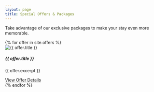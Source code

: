 ```yaml
---
layout: page
title: Special Offers & Packages
---
```


Take advantage of our exclusive packages to make your stay even more memorable.

<div class="row row-cols-1 row-cols-md-2 g-4 mt-4">
{% for offer in site.offers %}
<div class="col" data-aos="fade-up" data-aos-delay="{{ forloop.index0 | times: 100 }}">
<div class="card h-100 card-hover">
<!--
== IMAGE REPLACEMENT ==
- The image source is set in the front matter of each offer's Markdown file (e.g., _offers/sample-offer.md).
- It uses offer.image to get the path.
- Recommended Size: 800x600 pixels
- Image Type: An attractive image representing the offer.
-->
<img src="{{ offer.image }}" class="card-img-top" alt="{{ offer.title }}">
<div class="card-body d-flex flex-column">
<h5 class="card-title">{{ offer.title }}</h5>
<p class="card-text">{{ offer.excerpt }}</p>
<a href="{{ offer.url }}" class="btn btn-primary mt-auto">View Offer Details</a>
</div>
</div>
</div>
{% endfor %}
</div>